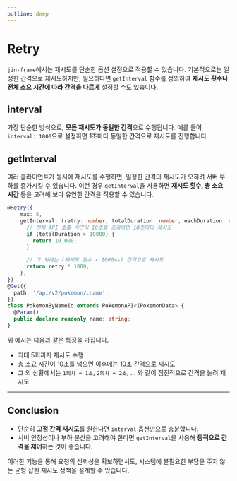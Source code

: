 ```yaml
---
outline: deep
---
```


# Retry

`jin-frame`에서는 재시도를 단순한 옵션 설정으로 적용할 수 있습니다. 기본적으로는 일정한 간격으로 재시도하지만, 필요하다면 `getInterval` 함수를 정의하여 **재시도 횟수나 전체 소요 시간에 따라 간격을 다르게** 설정할 수도 있습니다.

## interval

가장 단순한 방식으로, **모든 재시도가 동일한 간격**으로 수행됩니다. 예를 들어 `interval: 1000`으로 설정하면 1초마다 동일한 간격으로 재시도를 진행합니다.

## getInterval

여러 클라이언트가 동시에 재시도를 수행하면, 일정한 간격의 재시도가 오히려 서버 부하를 증가시킬 수 있습니다. 이런 경우 `getInterval`을 사용하면 **재시도 횟수, 총 소요 시간** 등을 고려해 보다 유연한 간격을 적용할 수 있습니다.

```ts
@Retry({
    max: 5,
    getInterval: (retry: number, totalDuration: number, eachDuration: number): number => {
      // 전체 API 호출 시간이 10초를 초과하면 10초마다 재시도
      if (totalDuration > 10000) {
        return 10_000;
      }

      // 그 외에는 (재시도 횟수 × 1000ms) 간격으로 재시도
      return retry * 1000;
    },  
})
@Get({ 
  path: '/api/v2/pokemon/:name',
})
class PokemonByNameId extends PokemonAPI<IPokemonData> {
  @Param()
  public declare readonly name: string;
}
```

위 예시는 다음과 같은 특징을 가집니다.

- 최대 5회까지 재시도 수행  
- 총 소요 시간이 10초를 넘으면 이후에는 10초 간격으로 재시도  
- 그 외 상황에서는 `1회차 = 1초`, `2회차 = 2초`, … 와 같이 점진적으로 간격을 늘려 재시도  

---

## Conclusion

- 단순히 **고정 간격 재시도**를 원한다면 `interval` 옵션만으로 충분합니다.  
- 서버 안정성이나 부하 분산을 고려해야 한다면 `getInterval`을 사용해 **동적으로 간격을 제어**하는 것이 좋습니다.  

이러한 기능을 통해 요청의 신뢰성을 확보하면서도, 시스템에 불필요한 부담을 주지 않는 균형 잡힌 재시도 정책을 설계할 수 있습니다.

